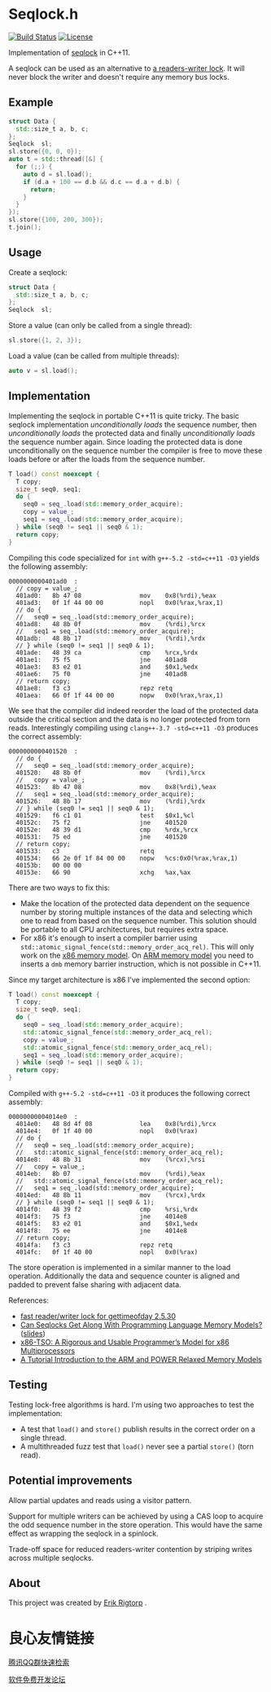# Seqlock.h

[![Build Status](https://travis-ci.org/rigtorp/Seqlock.svg?branch=master)](https://travis-ci.org/rigtorp/Seqlock)
[![License](https://img.shields.io/badge/license-MIT-blue.svg)](https://raw.githubusercontent.com/rigtorp/Seqlock/master/LICENSE)

Implementation of [seqlock](https://en.wikipedia.org/wiki/Seqlock) in
C++11.

A seqlock can be used as an alternative to
[a readers-writer lock](https://en.wikipedia.org/wiki/Readers%E2%80%93writer_lock). It
will never block the writer and doesn't require any memory bus locks.

## Example

```cpp
struct Data {
  std::size_t a, b, c;
};
Seqlock  sl;
sl.store({0, 0, 0});
auto t = std::thread([&] {
  for (;;) {
    auto d = sl.load();
    if (d.a + 100 == d.b && d.c == d.a + d.b) {
      return;
    }
  }
});
sl.store({100, 200, 300});
t.join();
```

## Usage

Create a seqlock:

```cpp
struct Data {
  std::size_t a, b, c;
};
Seqlock  sl;
```

Store a value (can only be called from a single thread):

```cpp
sl.store({1, 2, 3});
```

Load a value (can be called from multiple threads):

```cpp
auto v = sl.load();
```

## Implementation

Implementing the seqlock in portable C++11 is quite tricky. The basic
seqlock implementation *unconditionally loads* the sequence number,
then *unconditionally loads* the protected data and finally
*unconditionally loads* the sequence number again. Since loading the
protected data is done unconditionally on the sequence number the
compiler is free to move these loads before or after the loads from
the sequence number.

```cpp
T load() const noexcept {
  T copy;
  size_t seq0, seq1;
  do {
    seq0 = seq_.load(std::memory_order_acquire);
    copy = value_;
    seq1 = seq_.load(std::memory_order_acquire);
  } while (seq0 != seq1 || seq0 & 1);
  return copy;
}
```

Compiling this code specialized for `int` with `g++-5.2 -std=c++11 -O3` yields
the following assembly:

```
0000000000401ad0  :
  // copy = value_;
  401ad0:	8b 47 08             	mov    0x8(%rdi),%eax
  401ad3:	0f 1f 44 00 00       	nopl   0x0(%rax,%rax,1)
  // do {
  //   seq0 = seq_.load(std::memory_order_acquire);
  401ad8:	48 8b 0f             	mov    (%rdi),%rcx
  //   seq1 = seq_.load(std::memory_order_acquire);
  401adb:	48 8b 17             	mov    (%rdi),%rdx
  // } while (seq0 != seq1 || seq0 & 1);
  401ade:	48 39 ca             	cmp    %rcx,%rdx
  401ae1:	75 f5                	jne    401ad8  
  401ae3:	83 e2 01             	and    $0x1,%edx
  401ae6:	75 f0                	jne    401ad8  
  // return copy;
  401ae8:	f3 c3                	repz retq 
  401aea:	66 0f 1f 44 00 00    	nopw   0x0(%rax,%rax,1)
```

We see that the compiler did indeed reorder the load of the protected
data outside the critical section and the data is no longer protected
from torn reads. Interestingly compiling using `clang++-3.7 -std=c++11
-O3` produces the correct assembly:

```
0000000000401520  :
  // do {
  //   seq0 = seq_.load(std::memory_order_acquire);  
  401520:	48 8b 0f             	mov    (%rdi),%rcx
  //   copy = value_;
  401523:	8b 47 08             	mov    0x8(%rdi),%eax
  //   seq1 = seq_.load(std::memory_order_acquire);
  401526:	48 8b 17             	mov    (%rdi),%rdx
  // } while (seq0 != seq1 || seq0 & 1);
  401529:	f6 c1 01             	test   $0x1,%cl
  40152c:	75 f2                	jne    401520  
  40152e:	48 39 d1             	cmp    %rdx,%rcx
  401531:	75 ed                	jne    401520  
  // return copy;
  401533:	c3                   	retq   
  401534:	66 2e 0f 1f 84 00 00 	nopw   %cs:0x0(%rax,%rax,1)
  40153b:	00 00 00 
  40153e:	66 90                	xchg   %ax,%ax
```

There are two ways to fix this:

* Make the location of the protected data dependent on the sequence
  number by storing multiple instances of the data and selecting which
  one to read from based on the sequence number. This solution should
  be portable to all CPU architectures, but requires extra space.
* For x86 it's enough to insert a compiler barrier using
  `std::atomic_signal_fence(std::memory_order_acq_rel)`. This will
  only work on the [x86 memory model][x86-mm]. On
  [ARM memory model][arm-mm] you need to inserts a `dmb` memory
  barrier instruction, which is not possible in C++11.
  
Since my target architecture is x86 I've implemented the second
option:

```cpp
T load() const noexcept {
  T copy;
  size_t seq0, seq1;
  do {
    seq0 = seq_.load(std::memory_order_acquire);
    std::atomic_signal_fence(std::memory_order_acq_rel);
    copy = value_;
    std::atomic_signal_fence(std::memory_order_acq_rel);
    seq1 = seq_.load(std::memory_order_acquire);
  } while (seq0 != seq1 || seq0 & 1);
  return copy;
}
```

Compiled with `g++-5.2 -std=c++11 -O3` it produces the
following correct assembly:

```
00000000004014e0  :
  4014e0:	48 8d 4f 08          	lea    0x8(%rdi),%rcx
  4014e4:	0f 1f 40 00          	nopl   0x0(%rax)
  // do {
  //   seq0 = seq_.load(std::memory_order_acquire);
  //   std::atomic_signal_fence(std::memory_order_acq_rel);
  4014e8:	48 8b 31             	mov    (%rcx),%rsi
  //   copy = value_;
  4014eb:	8b 07                	mov    (%rdi),%eax
  //   std::atomic_signal_fence(std::memory_order_acq_rel);
  //   seq1 = seq_.load(std::memory_order_acquire);
  4014ed:	48 8b 11             	mov    (%rcx),%rdx
  // } while (seq0 != seq1 || seq0 & 1);
  4014f0:	48 39 f2             	cmp    %rsi,%rdx
  4014f3:	75 f3                	jne    4014e8  
  4014f5:	83 e2 01             	and    $0x1,%edx
  4014f8:	75 ee                	jne    4014e8  
  // return copy;
  4014fa:	f3 c3                	repz retq 
  4014fc:	0f 1f 40 00          	nopl   0x0(%rax)
```

The store operation is implemented in a similar manner to the load
operation. Additionally the data and sequence counter is aligned and
padded to prevent false sharing with adjacent data.

References:

* [fast reader/writer lock for gettimeofday 2.5.30](http://lwn.net/Articles/7388/)
* [Can Seqlocks Get Along With Programming Language Memory Models?](http://www.hpl.hp.com/techreports/2012/HPL-2012-68.pdf)
  ([slides](http://safari.ece.cmu.edu/MSPC2012/slides_posters/boehm-slides.pdf))
* [x86-TSO: A Rigorous and Usable Programmer’s Model for x86 Multiprocessors][x86-mm]
* [A Tutorial Introduction to the ARM and POWER Relaxed Memory Models][arm-mm]

[x86-mm]: http://www.cl.cam.ac.uk/~pes20/weakmemory/cacm.pdf
[arm-mm]: http://www.cl.cam.ac.uk/~pes20/ppc-supplemental/test7.pdf

## Testing

Testing lock-free algorithms is hard. I'm using two approaches to test
the implementation:

* A test that `load()` and `store()` publish results in the correct
  order on a single thread.
* A multithreaded fuzz test that `load()` never see a partial
  `store()` (torn read).

## Potential improvements

Allow partial updates and reads using a visitor pattern.

Support for multiple writers can be achieved by using a CAS loop to
acquire the odd sequence number in the store operation. This would
have the same effect as wrapping the seqlock in a spinlock.

Trade-off space for reduced readers-writer contention by striping
writes across multiple seqlocks.

## About

This project was created by [Erik Rigtorp](http://rigtorp.se)
 .


 # 良心友情链接

[腾讯QQ群快速检索](http://u.720life.cn/s/8cf73f7c)

[软件免费开发论坛](http://u.720life.cn/s/bbb01dc0)